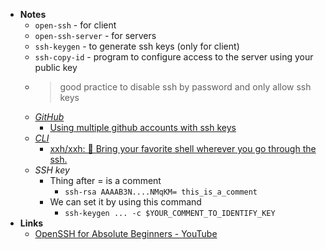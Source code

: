 - **Notes**
	- `open-ssh` - for client
	- `open-ssh-server` - for servers
	- `ssh-keygen` - to generate ssh keys (only for client)
	- `ssh-copy-id` - program to configure access to the server using your public key
	- > good practice to disable ssh by password and only allow ssh keys
	- *[GitHub](Tools/Git/GitHub.md)*
		- [Using multiple github accounts with ssh keys](https://gist.github.com/oanhnn/80a89405ab9023894df7)
	- *[CLI](Shell/CLI.md)*
		- [xxh/xxh: 🚀 Bring your favorite shell wherever you go through the ssh.](https://github.com/xxh/xxh)
	- *SSH key*
		- Thing after = is a comment
			- `ssh-rsa AAAAB3N....NMqKM= this_is_a_comment`
		- We can set it by using this command
			- `ssh-keygen ... -c $YOUR_COMMENT_TO_IDENTIFY_KEY`
- **Links**
	- [OpenSSH for Absolute Beginners - YouTube](https://www.youtube.com/watch?v=3FKsdbjzBcc)